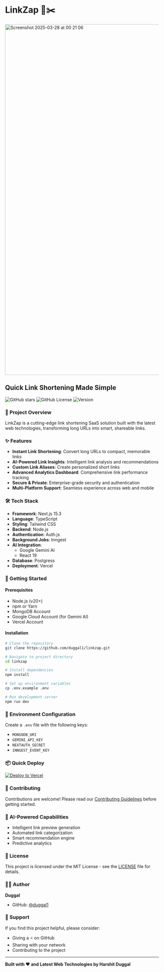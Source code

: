 # LinkZap 🔗✂️

<img width="1144" alt="Screenshot 2025-03-28 at 00 21 06" src="https://github.com/user-attachments/assets/e6494da2-1b59-4389-b20a-02086fd71f70" />

## Quick Link Shortening Made Simple

![GitHub stars](https://img.shields.io/github/stars/duggal1/linkzap?style=social)
![GitHub License](https://img.shields.io/github/license/duggal1/linkzap)
![Version](https://img.shields.io/badge/version-1.0.0-blue)

### 🚀 Project Overview

LinkZap is a cutting-edge link shortening SaaS solution built with the latest web technologies, transforming long URLs into smart, shareable links.

### ✨ Features

- **Instant Link Shortening**: Convert long URLs to compact, memorable links
- **AI-Powered Link Insights**: Intelligent link analysis and recommendations
- **Custom Link Aliases**: Create personalized short links
- **Advanced Analytics Dashboard**: Comprehensive link performance tracking
- **Secure & Private**: Enterprise-grade security and authentication
- **Multi-Platform Support**: Seamless experience across web and mobile

### 🛠 Tech Stack

- **Framework**: Next.js 15.3
- **Language**: TypeScript
- **Styling**: Tailwind CSS
- **Backend**: Node.js
- **Authentication**: Auth.js
- **Background Jobs**: Inngest
- **AI Integration**: 
  - Google Gemini AI
  - React 19
- **Database**: Postgress
- **Deployment**: Vercel

### 🚦 Getting Started

#### Prerequisites

- Node.js (v20+)
- npm or Yarn
- MongoDB Account
- Google Cloud Account (for Gemini AI)
- Vercel Account

#### Installation

```bash
# Clone the repository
git clone https://github.com/duggal1/linkzap.git

# Navigate to project directory
cd linkzap

# Install dependencies
npm install

# Set up environment variables
cp .env.example .env

# Run development server
npm run dev
```

### 🔐 Environment Configuration

Create a `.env` file with the following keys:
- `MONGODB_URI`
- `GEMINI_API_KEY`
- `NEXTAUTH_SECRET`
- `INNGEST_EVENT_KEY`

### 📦 Quick Deploy

[![Deploy to Vercel](https://vercel.com/button)](https://vercel.com/import/project?template=https://github.com/duggal1/linkzap)

### 🤝 Contributing

Contributions are welcome! Please read our [Contributing Guidelines](CONTRIBUTING.md) before getting started.

### 🧠 AI-Powered Capabilities

- Intelligent link preview generation
- Automated link categorization
- Smart recommendation engine
- Predictive analytics

### 📝 License

This project is licensed under the MIT License - see the [LICENSE](LICENSE) file for details.

### 👨‍💻 Author

**Duggal** 
- GitHub: [@duggal1](https://github.com/duggal1)


### 🌟 Support

If you find this project helpful, please consider:
- Giving a ⭐ on GitHub
- Sharing with your network
- Contributing to the project

---

**Built with ❤️ and Latest Web Technologies by Harshit Duggal**
